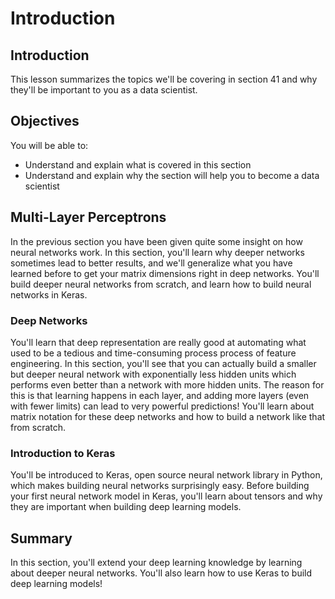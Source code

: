 
# Introduction

## Introduction
This lesson summarizes the topics we'll be covering in section 41 and why they'll be important to you as a data scientist.

## Objectives
You will be able to:
* Understand and explain what is covered in this section
* Understand and explain why the section will help you to become a data scientist

## Multi-Layer Perceptrons

In the previous section you have been given quite some insight on how neural networks work. In this section, you'll learn why deeper networks sometimes lead to better results, and we'll generalize what you have learned before to get your matrix dimensions right in deep networks. You'll build deeper neural networks from scratch, and learn how to build neural networks in Keras.

### Deep Networks


You'll learn that deep representation are really good at automating what used to be a tedious and time-consuming process process of feature engineering. In this section, you'll see that you can actually build a smaller but deeper neural network with exponentially less hidden units which performs even better than a network with more hidden units. The reason for this is that learning happens in each layer, and adding more layers (even with fewer limits) can lead to very powerful predictions! You'll learn about matrix notation for these deep networks and how to build a network like that from scratch.


### Introduction to Keras

You'll be introduced to Keras, open source neural network library in Python, which makes building neural networks surprisingly easy. Before building your first neural network model in Keras, you'll learn about tensors and why they are important when building deep learning models.


## Summary

In this section, you'll extend your deep learning knowledge by learning about deeper neural networks. You'll also learn how to use Keras to build deep learning models!
